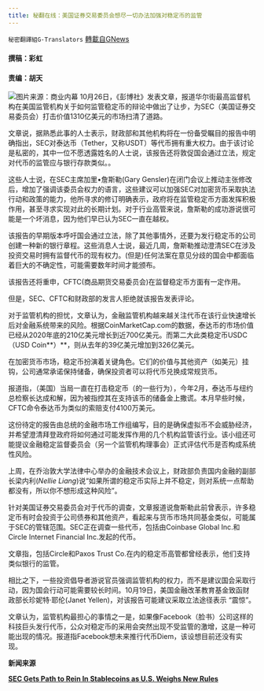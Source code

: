 ```yaml
---
title: 秘翻在线：美国证券交易委员会想尽一切办法加强对稳定币的监管
---
```

`秘密翻譯組G-Translators` [轉載自GNews](https://gnews.org/zh-hans/1618455/)

#### 撰稿：彩虹       

#### 责编：胡天
![](https://assets.gnews.org/wp-content/uploads/2021/10/16352349351.png)图片来源：商业内幕
10月26日，《彭博社》发表文章，报道华尔街最高监督机构在美国监管机构关于如何监管稳定币的辩论中做出了让步，为SEC（美国证券交易委员会）打击价值1310亿美元的市场扫清了道路。

文章说，据熟悉此事的人士表示，财政部和其他机构将在一份备受瞩目的报告中明确指出，SEC对泰达币（Tether，又称USDT）等代币拥有重大权力。由于该讨论是私密的，其中一位不愿透露姓名的人士说，该报告还将敦促国会通过立法，规定对代币的监管应与银行存款类似。。

这些人士说，在SEC主席加里•詹斯勒(Gary Gensler)在闭门会议上推动主张修改后，增加了强调该委员会权力的语言，这些建议可以加强SEC对加密货币采取执法行动和政策的能力，他所寻求的修订明确表示，政府将在监管稳定币方面发挥积极作用，甚至寻求实现对此的长期计划。对于行业高管来说，詹斯勒的成功游说很可能是一个坏消息，因为他们早已认为SEC一直在越权。

该报告的早期版本呼吁国会通过立法，除了其他事情外，还要为发行稳定币的公司创建一种新的银行章程。这些消息人士说，最近几周，詹斯勒推动澄清SEC在涉及投资交易时拥有监督代币的现有权力。(但是)任何法案在意见分歧的国会中都面临着巨大的不确定性，可能需要数年时间才能颁布。

该报告还将重申，CFTC(商品期货交易委员会)在监督稳定币方面有一定作用。

但是，SEC、CFTC和财政部的发言人拒绝就该报告发表评论。

对于监管机构的担忧，文章认为，金融监管机构越来越关注代币在该行业快速增长后对金融系统带来的风险。根据CoinMarketCap.com的数据，泰达币的市场价值已经从2020年底的210亿美元增长到近700亿美元。而第二大此类稳定币USDC（USD Coin**）**，则从去年的39亿美元增加到326亿美元。

在加密货币市场，稳定币扮演着关键角色。它们的价值与其他资产（如美元）挂钩，公司通常承诺保持储备，确保投资者可以将代币兑换成常规货币。

报道指，（美国）当局一直在打击稳定币（的一些行为），今年2月，泰达币与纽约总检察长达成和解，因为被指控其在支持该币的储备金上撒谎。本月早些时候，CFTC命令泰达币为类似的索赔支付4100万美元。

这份待定的报告由总统的金融市场工作组编写，目的是确保虚拟币不会威胁经济，并希望澄清拜登政府将如何通过可能发挥作用的几个机构监管该行业。该小组还可能提议金融稳定监督委员会（另一个监管机构理事会）正式评估代币是否构成系统性风险。

上周，在乔治敦大学法律中心举办的金融技术会议上，财政部负责国内金融的副部长梁内利(*Nellie Liang*)说“如果所谓的稳定币实际上并不稳定，则对系统一点帮助都没有，所以你不想形成这种风险”。

针对美国证券交易委员会对于代币的调查，文章报道说詹斯勒此前曾表示，许多稳定币有时会投资于公司债券和其他资产，看起来与货币市场共同基金类似，可能属于SEC的管辖范围。SEC正在调查一些代币，包括由Coinbase Global Inc.和Circle Internet Financial Inc.发起的代币。

文章指，包括Circle和Paxos Trust Co.在内的稳定币高管都曾经表示，他们支持类似银行的监管。

相比之下，一些投资倡导者游说官员强调监管机构的权力，而不是建议国会采取行动，因为国会行动可能需要较长时间。10月19日，美国金融改革教育基金致函财政部长珍妮特·耶伦(Janet Yellen)，对该报告可能建议采取立法途径表示 “震惊”。

文章认为，监管机构最担心的事情之一是，如果像Facebook（脸书）公司这样的科技巨头发行代币，公众对稳定币的采用会突然出现不受监管的激增，这是一种可能出现的情况。报道指Facebook想未来推行代币Diem，该设想目前还没有实现。

**新闻来源**

[**SEC Gets Path to Rein In Stablecoins as U.S. Weighs New Rules**](https://www.bloomberg.com/news/articles/2021-10-25/sec-gets-path-to-rein-in-stablecoins-as-u-s-weighs-new-rules)
